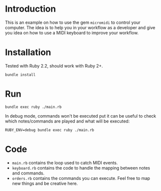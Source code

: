 # Introduction

This is an example on how to use the gem `micromidi` to control your computer. The idea is to help you in your workflow as a developer and give you idea on how to use a MIDI keyboard to improve your workflow.

# Installation

Tested with Ruby 2.2, should work with Ruby 2+.

```
bundle install
```

# Run

```
bundle exec ruby ./main.rb
```

In debug mode, commands won't be executed put it can be useful to check which notes/commands are played and what will be executed:

```
RUBY_ENV=debug bundle exec ruby ./main.rb
```

# Code

- `main.rb` contains the loop used to catch MIDI events.
- `keyboard.rb` contains the code to handle the mapping between notes and commands.
- `orders.rb` contains the commands you can execute. Feel free to map new things and be creative here.

